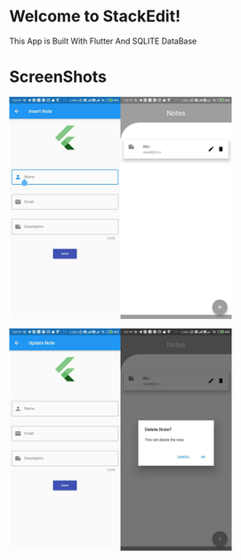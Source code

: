 # Welcome to StackEdit!

This App is Built With Flutter And SQLITE DataBase

# ScreenShots

<img src="https://github.com/rajvaya/FLutter-TO-DO-SQLite/blob/master/Screenshot/insert.jpeg?raw=true " height="400"/><img src="https://github.com/rajvaya/FLutter-TO-DO-SQLite/blob/master/Screenshot/list.jpeg?raw=true " height="400"/>

<img src="https://github.com/rajvaya/FLutter-TO-DO-SQLite/blob/master/Screenshot/Update.jpeg?raw=true " height="400"/><img src="https://github.com/rajvaya/FLutter-TO-DO-SQLite/blob/master/Screenshot/delete.jpeg?raw=true " height="400"/>

